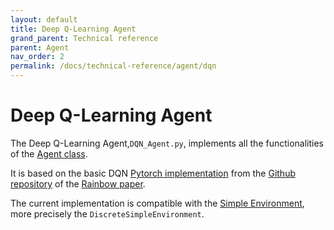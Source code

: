 ```yaml
---
layout: default
title: Deep Q-Learning Agent
grand_parent: Technical reference
parent: Agent
nav_order: 2
permalink: /docs/technical-reference/agent/dqn
---
```


# Deep Q-Learning Agent

The Deep Q-Learning Agent,`DQN_Agent.py`, implements all the functionalities of the [Agent class](../../../../ICCP/docs/technical-reference/agent/agent_class). 

It is based on the basic DQN [Pytorch implementation](https://github.com/Curt-Park/rainbow-is-all-you-need/blob/master/01.dqn.ipynb) from the [Github repository](https://github.com/Curt-Park/rainbow-is-all-you-need) of the [Rainbow paper](https://arxiv.org/abs/1710.02298).


The current implementation is compatible with the [Simple Environment](../../../../ICCP/docs/technical-reference/environment/simple_environment), more precisely the `DiscreteSimpleEnvironment`.






